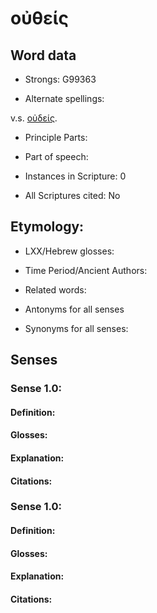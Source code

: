 # οὐθείς

<!-- Status: S2=NeedsEdits -->
<!-- Lexica used for edits:   -->

## Word data

* Strongs: G99363

* Alternate spellings:

v.s. [οὐδείς]().

* Principle Parts: 


* Part of speech: 


* Instances in Scripture: 0

* All Scriptures cited: No

## Etymology: 


* LXX/Hebrew glosses: 


* Time Period/Ancient Authors: 


* Related words: 

* Antonyms for all senses

* Synonyms for all senses: 


## Senses 

### Sense  1.0: 

#### Definition: 

#### Glosses: 

#### Explanation: 

#### Citations: 

### Sense  1.0: 

#### Definition: 

#### Glosses: 

#### Explanation: 

#### Citations: 
